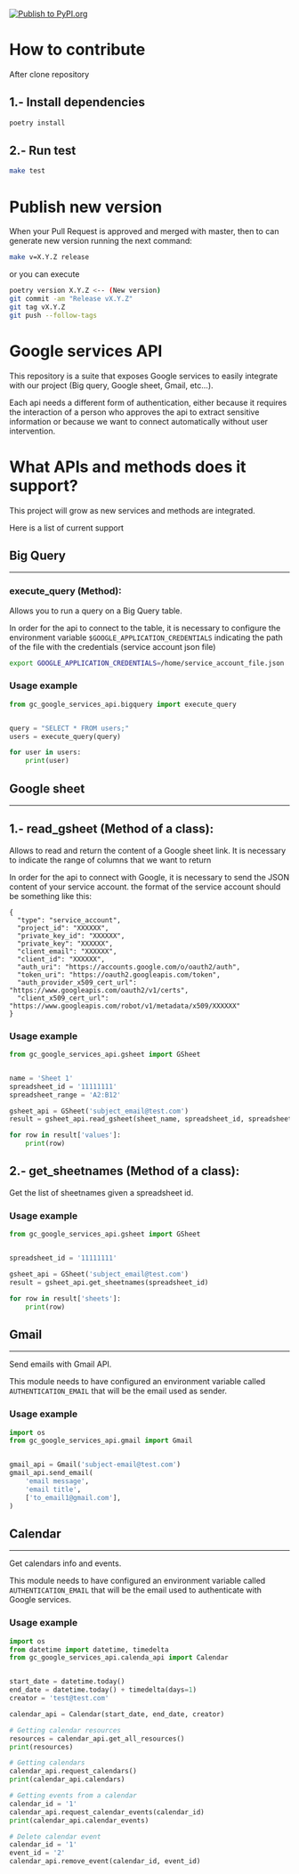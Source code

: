 [![Publish to PyPI.org](https://github.com/GoodCod3/gc-google-services-api/actions/workflows/pr.yml/badge.svg)](https://github.com/GoodCod3/gc-google-services-api/actions/workflows/pr.yml)

# How to contribute
After clone repository
## 1.- Install dependencies
```bash
poetry install
```

## 2.- Run test
```bash
make test
```

# Publish new version
When your Pull Request is approved and merged with master, then to can generate new version running the next command:

```bash
make v=X.Y.Z release
```
or you can execute
```bash
poetry version X.Y.Z <-- (New version)
git commit -am "Release vX.Y.Z"
git tag vX.Y.Z
git push --follow-tags
```

Google services API
=============================
This repository is a suite that exposes Google services to easily integrate with our project (Big query, Google sheet, Gmail, etc...).

Each api needs a different form of authentication, either because it requires the interaction of a person who approves the api to extract sensitive information or because we want to connect automatically without user intervention.



What APIs and methods does it support?
=======================
This project will grow as new services and methods are integrated.

Here is a list of current support

## Big Query
----------------------------------

### execute_query (Method):
Allows you to run a query on a Big Query table.

In order for the api to connect to the table, it is necessary to configure the environment variable `$GOOGLE_APPLICATION_CREDENTIALS` indicating the path of the file with the credentials (service account json file)

```bash
export GOOGLE_APPLICATION_CREDENTIALS=/home/service_account_file.json
```

### Usage example

```python
from gc_google_services_api.bigquery import execute_query


query = "SELECT * FROM users;"
users = execute_query(query)

for user in users:
    print(user)
```

## Google sheet
----------------------------------

## 1.- **read_gsheet** (Method of a class):
Allows to read and return the content of a Google sheet link.
It is necessary to indicate the range of columns that we want to return

In order for the api to connect with Google, it is necessary to send the JSON content of your service account.
the format of the service account should be something like this:

```
{
  "type": "service_account",
  "project_id": "XXXXXX",
  "private_key_id": "XXXXXX",
  "private_key": "XXXXXX",
  "client_email": "XXXXXX",
  "client_id": "XXXXXX",
  "auth_uri": "https://accounts.google.com/o/oauth2/auth",
  "token_uri": "https://oauth2.googleapis.com/token",
  "auth_provider_x509_cert_url": "https://www.googleapis.com/oauth2/v1/certs",
  "client_x509_cert_url": "https://www.googleapis.com/robot/v1/metadata/x509/XXXXXX"
}

```

### Usage example

```python
from gc_google_services_api.gsheet import GSheet


name = 'Sheet 1'
spreadsheet_id = '11111111'
spreadsheet_range = 'A2:B12'

gsheet_api = GSheet('subject_email@test.com')
result = gsheet_api.read_gsheet(sheet_name, spreadsheet_id, spreadsheet_range)

for row in result['values']:
    print(row)
```

## 2.-  **get_sheetnames** (Method of a class):
Get the list of sheetnames given a spreadsheet id.


### Usage example

```python
from gc_google_services_api.gsheet import GSheet


spreadsheet_id = '11111111'

gsheet_api = GSheet('subject_email@test.com')
result = gsheet_api.get_sheetnames(spreadsheet_id)

for row in result['sheets']:
    print(row)
```

## Gmail
----------------------------------
Send emails with Gmail API.

This module needs to have configured an environment variable called `AUTHENTICATION_EMAIL` that will be the email used as sender.

### Usage example

```python
import os
from gc_google_services_api.gmail import Gmail


gmail_api = Gmail('subject-email@test.com')
gmail_api.send_email(
    'email message',
    'email title',
    ['to_email1@gmail.com'],
)
```

## Calendar
----------------------------------
Get calendars info and events.

This module needs to have configured an environment variable called `AUTHENTICATION_EMAIL` that will be the email used to authenticate with Google services.

### Usage example

```python
import os
from datetime import datetime, timedelta
from gc_google_services_api.calenda_api import Calendar


start_date = datetime.today()
end_date = datetime.today() + timedelta(days=1)
creator = 'test@test.com'

calendar_api = Calendar(start_date, end_date, creator)

# Getting calendar resources
resources = calendar_api.get_all_resources()
print(resources)

# Getting calendars
calendar_api.request_calendars()
print(calendar_api.calendars)

# Getting events from a calendar
calendar_id = '1'
calendar_api.request_calendar_events(calendar_id)
print(calendar_api.calendar_events)

# Delete calendar event
calendar_id = '1'
event_id = '2'
calendar_api.remove_event(calendar_id, event_id)
```
